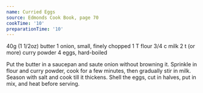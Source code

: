 ```yaml
---
name: Curried Eggs
source: Edmonds Cook Book, page 70
cookTime: '10'
preparationTime: '10'
---
```


40g (1 1/2oz) butter
1 onion, small, finely chopped
1 T flour
3/4 c milk
2 t  (or more) curry powder
4 eggs, hard-boiled

Put the butter in a saucepan and saute onion without browning it.  Sprinkle in flour and curry powder, cook for a few minutes, then gradually stir in milk.  Season with salt and cook till it thickens.  Shell the eggs, cut in halves, put in mix, and heat before serving.

